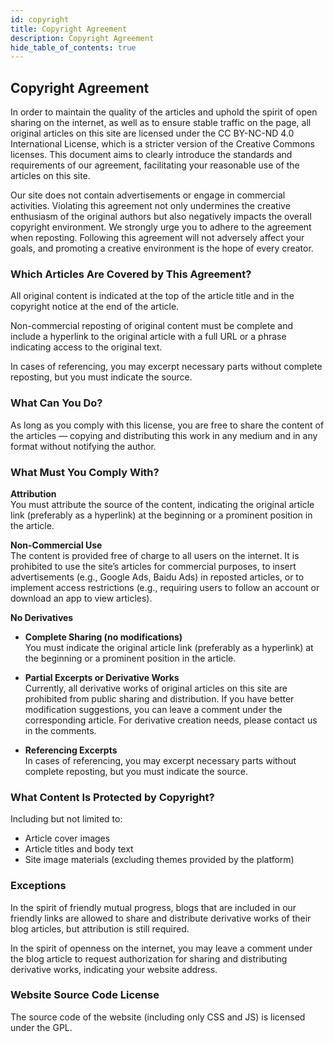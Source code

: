 ```yaml
---
id: copyright
title: Copyright Agreement
description: Copyright Agreement
hide_table_of_contents: true
---
```

## Copyright Agreement

In order to maintain the quality of the articles and uphold the spirit of open sharing on the internet, as well as to ensure stable traffic on the page, all original articles on this site are licensed under the CC BY-NC-ND 4.0 International License, which is a stricter version of the Creative Commons licenses. This document aims to clearly introduce the standards and requirements of our agreement, facilitating your reasonable use of the articles on this site.

Our site does not contain advertisements or engage in commercial activities. Violating this agreement not only undermines the creative enthusiasm of the original authors but also negatively impacts the overall copyright environment. We strongly urge you to adhere to the agreement when reposting. Following this agreement will not adversely affect your goals, and promoting a creative environment is the hope of every creator.

### Which Articles Are Covered by This Agreement?

All original content is indicated at the top of the article title and in the copyright notice at the end of the article.

Non-commercial reposting of original content must be complete and include a hyperlink to the original article with a full URL or a phrase indicating access to the original text.

In cases of referencing, you may excerpt necessary parts without complete reposting, but you must indicate the source.

### What Can You Do?

As long as you comply with this license, you are free to share the content of the articles — copying and distributing this work in any medium and in any format without notifying the author.

### What Must You Comply With?

**Attribution**  
You must attribute the source of the content, indicating the original article link (preferably as a hyperlink) at the beginning or a prominent position in the article.

**Non-Commercial Use**  
The content is provided free of charge to all users on the internet. It is prohibited to use the site’s articles for commercial purposes, to insert advertisements (e.g., Google Ads, Baidu Ads) in reposted articles, or to implement access restrictions (e.g., requiring users to follow an account or download an app to view articles).

**No Derivatives**  
- **Complete Sharing (no modifications)**  
  You must indicate the original article link (preferably as a hyperlink) at the beginning or a prominent position in the article.

- **Partial Excerpts or Derivative Works**  
  Currently, all derivative works of original articles on this site are prohibited from public sharing and distribution. If you have better modification suggestions, you can leave a comment under the corresponding article. For derivative creation needs, please contact us in the comments.

- **Referencing Excerpts**  
  In cases of referencing, you may excerpt necessary parts without complete reposting, but you must indicate the source.

### What Content Is Protected by Copyright?

Including but not limited to:

- Article cover images
- Article titles and body text
- Site image materials (excluding themes provided by the platform)

### Exceptions

In the spirit of friendly mutual progress, blogs that are included in our friendly links are allowed to share and distribute derivative works of their blog articles, but attribution is still required.

In the spirit of openness on the internet, you may leave a comment under the blog article to request authorization for sharing and distributing derivative works, indicating your website address.

### Website Source Code License

The source code of the website (including only CSS and JS) is licensed under the GPL.